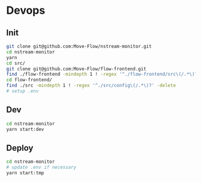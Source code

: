 # Devops
## Init
```bash
git clone git@github.com:Move-Flow/nstream-monitor.git
cd nstream-monitor
yarn
cd src/
git clone git@github.com:Move-Flow/flow-frontend.git
find ./flow-frontend -mindepth 1 ! -regex '^./flow-frontend/src\(/.*\)?' -delete
cd flow-frontend/
find ./src -mindepth 1 ! -regex '^./src/config\(/.*\)?' -delete
# setup .env
 ```
 ## Dev
 ```bash
cd nstream-monitor
yarn start:dev
 ```

## Deploy
 ```bash
cd nstream-monitor
# update .env if necessary
yarn start:tmp
 ```
